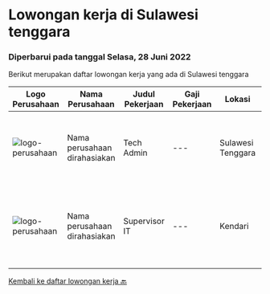 
  # Lowongan kerja di Sulawesi tenggara

  ### Diperbarui pada tanggal Selasa, 28 Juni 2022

  Berikut merupakan daftar lowongan kerja yang ada di Sulawesi tenggara

  |Logo Perusahaan | Nama Perusahaan | Judul Pekerjaan | Gaji Pekerjaan | Lokasi | Deskripsi | Tanggal diunggah | Pranala |
  | -------------- | --------------- | --------------- | --------- | --------- | -------------- | ------- | ----------- |
  |![logo-perusahaan](https://i.ibb.co/sqvTCh9/112815900-stock-vector-no-image-available-icon-flat-vector.webp)|Nama perusahaan dirahasiakan|Tech Admin|---|Sulawesi Tenggara|Kualifikasi: Pendidikan minimal SMK/SMA, lebih diutamakan D3 semua jurusan Khusus level engineer, pendidikan minimal D3/S1 semua jurusan teknik...|Sabtu, 25 Juni 2022|https://www.jobstreet.co.id/id/job/tech-admin-3923006?token=0~284a3725-bdda-48f4-8901-41a3e9b6147e&sectionRank=1&jobId=jobstreet-id-job-3923006|
|![logo-perusahaan](https://i.ibb.co/sqvTCh9/112815900-stock-vector-no-image-available-icon-flat-vector.webp)|Nama perusahaan dirahasiakan|Supervisor IT|---|Kendari|JENJANG : Strata 1 (S1)JURUSAN : Diutamakan Teknik InformatikaPENGALAMAN KERJA DIBIDANG IT	: Min. 1 TahunSkill Wajib :• Menguasai Sistem Jaringan --...|Minggu, 19 Juni 2022|https://www.jobstreet.co.id/id/job/supervisor-it-3914866?token=0~284a3725-bdda-48f4-8901-41a3e9b6147e&sectionRank=2&jobId=jobstreet-id-job-3914866|


  [Kembali ke daftar lowongan kerja 🔙](../README.md#daftar-lowongan-kerja)
  